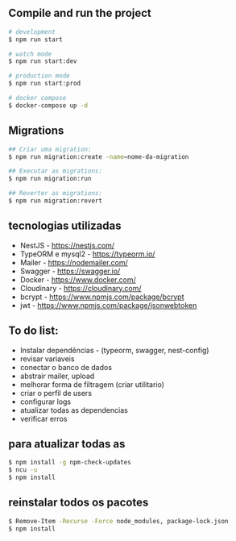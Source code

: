 ## Compile and run the project

```bash
# development
$ npm run start

# watch mode
$ npm run start:dev

# production mode
$ npm run start:prod

# docker compose
$ docker-compose up -d
```

## Migrations
```bash
## Criar uma migration:
$ npm run migration:create -name=nome-da-migration

## Executar as migrations:
$ npm run migration:run

## Reverter as migrations:
$ npm run migration:revert
```  

## tecnologias utilizadas
- NestJS - https://nestjs.com/
- TypeORM e mysql2 - https://typeorm.io/
- Mailer - https://nodemailer.com/
- Swagger - https://swagger.io/
- Docker - https://www.docker.com/
- Cloudinary - https://cloudinary.com/
- bcrypt - https://www.npmjs.com/package/bcrypt
- jwt - https://www.npmjs.com/package/jsonwebtoken

## To do list:

- Instalar dependências - (typeorm, swagger, nest-config)
- revisar variaveis
- conectar o banco de dados
- abstrair mailer, upload
- melhorar forma de filtragem (criar utilitario)
- criar o perfil de users
- configurar logs
- atualizar todas as dependencias
- verificar erros


## para atualizar todas as 
```bash
$ npm install -g npm-check-updates
$ ncu -u
$ npm install
```

## reinstalar todos os pacotes
```bash
$ Remove-Item -Recurse -Force node_modules, package-lock.json
$ npm install
```
